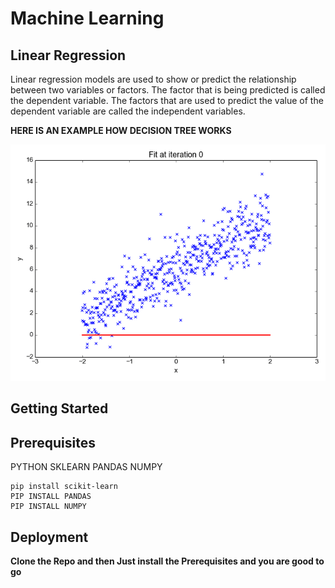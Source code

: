 # Machine Learning
## Linear Regression
Linear regression models are used to show or predict the relationship between two variables or factors. The factor that is being predicted
is called the dependent variable. The factors that are used to predict the value of the dependent variable are called the independent variables.


**HERE IS AN EXAMPLE HOW DECISION TREE WORKS**

<p align="center">
  <img src="Example/Linear Reg working.gif">
</p>

## Getting Started 







## Prerequisites

PYTHON
SKLEARN
PANDAS
NUMPY

```
pip install scikit-learn
PIP INSTALL PANDAS
PIP INSTALL NUMPY
```

## Deployment

**Clone the Repo and then Just install the Prerequisites and you are good to go**
